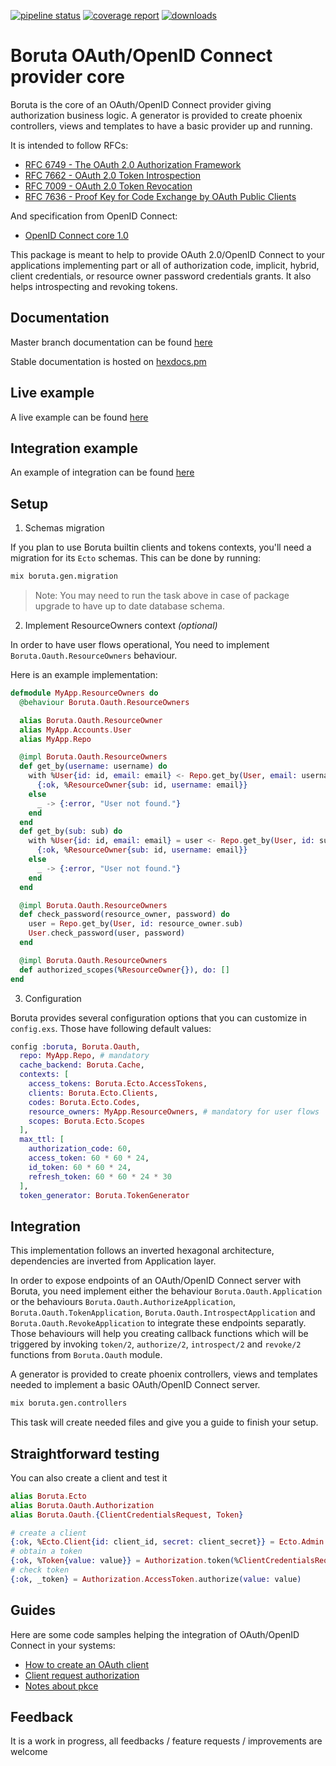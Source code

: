 [![pipeline status](https://gitlab.com/patatoid/boruta_auth/badges/master/pipeline.svg)](https://gitlab.com/patatoid/boruta_auth/-/commits/master)
[![coverage report](https://gitlab.com/patatoid/boruta_auth/badges/master/coverage.svg)](https://gitlab.com/patatoid/boruta_auth/-/commits/master)
[![downloads](https://img.shields.io/hexpm/dt/boruta)](https://hex.pm/packages/boruta)

# Boruta OAuth/OpenID Connect provider core
Boruta is the core of an OAuth/OpenID Connect provider giving authorization business logic. A generator is provided to create phoenix controllers, views and templates to have a basic provider up and running.

It is intended to follow RFCs:
- [RFC 6749 - The OAuth 2.0 Authorization Framework](https://tools.ietf.org/html/rfc6749)
- [RFC 7662 - OAuth 2.0 Token Introspection](https://tools.ietf.org/html/rfc7662)
- [RFC 7009 - OAuth 2.0 Token Revocation](https://tools.ietf.org/html/rfc7009)
- [RFC 7636 - Proof Key for Code Exchange by OAuth Public Clients](https://tools.ietf.org/html/rfc7636)

And specification from OpenID Connect:
- [OpenID Connect core 1.0](https://openid.net/specs/openid-connect-core-1_0.html)


This package is meant to help to provide OAuth 2.0/OpenID Connect to your applications implementing part or all of authorization code, implicit, hybrid, client credentials, or resource owner password credentials grants. It also helps introspecting and revoking tokens.

## Documentation
Master branch documentation can be found [here](https://patatoid.gitlab.io/boruta_auth/readme.html)

Stable documentation is hosted on [hexdocs.pm](https://hexdocs.pm/boruta/api-reference.html)

## Live example
A live example can be found [here](http://oauth.boruta.patatoid.fr/)

## Integration example
An example of integration can be found [here](https://gitlab.com/patatoid/boruta_example)

## Setup
1. Schemas migration

If you plan to use Boruta builtin clients and tokens contexts, you'll need a migration for its `Ecto` schemas. This can be done by running:
```sh
mix boruta.gen.migration
```
> Note: You may need to run the task above in case of package upgrade to have up to date database schema.

2. Implement ResourceOwners context _(optional)_

In order to have user flows operational, You need to implement `Boruta.Oauth.ResourceOwners` behaviour.

Here is an example implementation:
```elixir
defmodule MyApp.ResourceOwners do
  @behaviour Boruta.Oauth.ResourceOwners

  alias Boruta.Oauth.ResourceOwner
  alias MyApp.Accounts.User
  alias MyApp.Repo

  @impl Boruta.Oauth.ResourceOwners
  def get_by(username: username) do
    with %User{id: id, email: email} <- Repo.get_by(User, email: username) do
      {:ok, %ResourceOwner{sub: id, username: email}}
    else
      _ -> {:error, "User not found."}
    end
  end
  def get_by(sub: sub) do
    with %User{id: id, email: email} = user <- Repo.get_by(User, id: sub) do
      {:ok, %ResourceOwner{sub: id, username: email}}
    else
      _ -> {:error, "User not found."}
    end
  end

  @impl Boruta.Oauth.ResourceOwners
  def check_password(resource_owner, password) do
    user = Repo.get_by(User, id: resource_owner.sub)
    User.check_password(user, password)
  end

  @impl Boruta.Oauth.ResourceOwners
  def authorized_scopes(%ResourceOwner{}), do: []
end
```

3. Configuration

Boruta provides several configuration options that you can customize in `config.exs`. Those have following default values:
```elixir
config :boruta, Boruta.Oauth,
  repo: MyApp.Repo, # mandatory
  cache_backend: Boruta.Cache,
  contexts: [
    access_tokens: Boruta.Ecto.AccessTokens,
    clients: Boruta.Ecto.Clients,
    codes: Boruta.Ecto.Codes,
    resource_owners: MyApp.ResourceOwners, # mandatory for user flows
    scopes: Boruta.Ecto.Scopes
  ],
  max_ttl: [
    authorization_code: 60,
    access_token: 60 * 60 * 24,
    id_token: 60 * 60 * 24,
    refresh_token: 60 * 60 * 24 * 30
  ],
  token_generator: Boruta.TokenGenerator
```

## Integration
This implementation follows an inverted hexagonal architecture, dependencies are inverted from Application layer.

In order to expose endpoints of an OAuth/OpenID Connect server with Boruta, you need implement either the behaviour `Boruta.Oauth.Application` or the behaviours `Boruta.Oauth.AuthorizeApplication`, `Boruta.Oauth.TokenApplication`, `Boruta.Oauth.IntrospectApplication` and `Boruta.Oauth.RevokeApplication` to integrate these endpoints separatly. Those behaviours will help you creating callback functions which will be triggered by invoking `token/2`, `authorize/2`, `introspect/2` and `revoke/2` functions from `Boruta.Oauth` module.

A generator is provided to create phoenix controllers, views and templates needed to implement a basic OAuth/OpenID Connect server.

```sh
mix boruta.gen.controllers
```

This task will create needed files and give you a guide to finish your setup.

## Straightforward testing
You can also create a client and test it
```elixir
alias Boruta.Ecto
alias Boruta.Oauth.Authorization
alias Boruta.Oauth.{ClientCredentialsRequest, Token}

# create a client
{:ok, %Ecto.Client{id: client_id, secret: client_secret}} = Ecto.Admin.create_client(%{})
# obtain a token
{:ok, %Token{value: value}} = Authorization.token(%ClientCredentialsRequest{client_id: client_id, client_secret: client_secret})
# check token
{:ok, _token} = Authorization.AccessToken.authorize(value: value)
```

## Guides

Here are some code samples helping the integration of OAuth/OpenID Connect in your systems:

- [How to create an OAuth client](guides/create_client.md)
- [Client request authorization](guides/authorize_requests.md)
- [Notes about pkce](guides/pkce.md)


## Feedback
It is a work in progress, all feedbacks / feature requests / improvements are welcome
